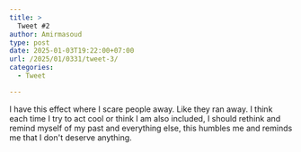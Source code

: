 ```yaml
---
title: >
  Tweet #2
author: Amirmasoud
type: post
date: 2025-01-03T19:22:00+07:00
url: /2025/01/0331/tweet-3/
categories:
  - Tweet

---
```


I have this effect where I scare people away. Like they ran away. I think each time I try to act cool or think I am also included, I should rethink and remind myself of my past and everything else, this humbles me and reminds me that I don't deserve anything.

